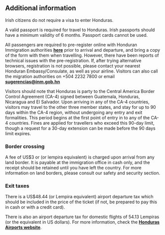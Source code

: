 ## Additional information

Irish citizens do not require a visa to enter Honduras.

A valid passport is required for travel to Honduras. Irish passports should have a minimum validity of 6 months. Passport cards cannot be used.

All passengers are required to pre-register online with Honduran Immigration authorities [**here**](https://prechequeo.inm.gob.hn/Login) prior to arrival and departure, and bring a copy of the form with them when travelling. However, there have been reports of technical issues with the pre-registration. If, after trying alternative browsers, registration is not possible, please contact your nearest Honduran Embassy/Consulate, as well as your airline. Visitors can also call the migration authorities on +504 2232 7800 or email **sugerencias@inm.gob.hn**

Visitors should note that Honduras is party to the Central America Border Control Agreement (CA-4) signed between Guatemala, Honduras, Nicaragua and El Salvador. Upon arriving in any of the CA-4 countries, visitors may travel to the other three member states, and stay for up to 90 days within the CA-4 region, without undergoing any entry and exit formalities. This period begins at the first point of entry in to any of the CA-4 countries. Fines are applied for travellers who exceed this 90-day limit, though a request for a 30-day extension can be made before the 90 days limit expires.

### **Border crossing**

A fee of US$3 or (or lempira equivalent) is charged upon arrival from any land border. It is payable at the immigration office in cash only, and the receipt should be retained until you have left the country. For more information on land borders, please consult our safety and security section.

### **Exit taxes**

There is a US$48.44 (or Lempira equivalent) airport departure tax which should be included in the price of the ticket (if not, be prepared to pay this in cash or with a credit card).

There is also an airport departure tax for domestic flights of 54.13 Lempiras (or the equivalent in US dollars). For more information, check the [**Honduras Airports website**](http://www.interairports.hn/guia-de-viajes/#7).